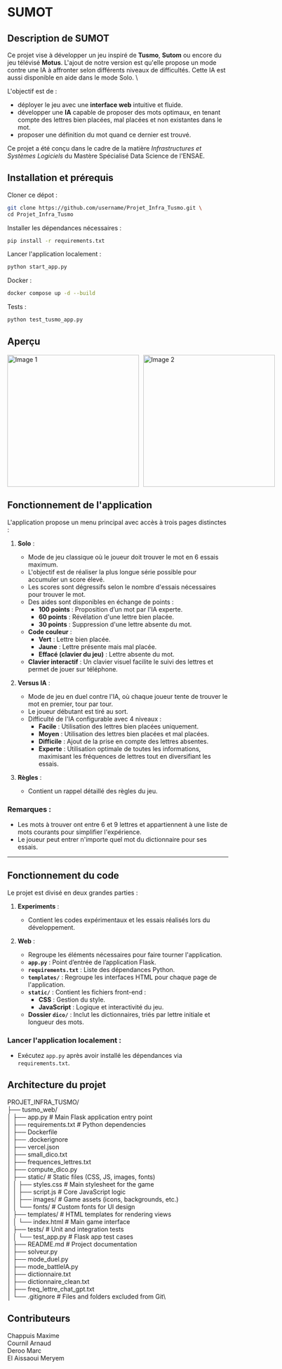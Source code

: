# **SUMOT**

## **Description de SUMOT**
Ce projet vise à développer un jeu inspiré de **Tusmo**, **Sutom** ou encore du jeu télévisé **Motus**. L'ajout de notre version est qu'elle propose un mode contre une IA à affronter selon différents niveaux de difficultés. Cette IA est aussi disponible en aide dans le mode Solo. \

L'objectif est de :
- déployer le jeu avec une **interface web** intuitive et fluide.
- développer une **IA** capable de proposer des mots optimaux, en tenant compte des lettres bien placées, mal placées et non existantes dans le mot.
- proposer une définition du mot quand ce dernier est trouvé.

Ce projet a été conçu dans le cadre de la matière *Infrastructures et Systèmes Logiciels* du Mastère Spécialisé Data Science de l'ENSAE.


## **Installation et prérequis**
Cloner ce dépot :
```bash
git clone https://github.com/username/Projet_Infra_Tusmo.git \
cd Projet_Infra_Tusmo
```

Installer les dépendances nécessaires :
```bash
pip install -r requirements.txt
```

Lancer l'application localement :
```bash
python start_app.py
```

Docker :
```bash
docker compose up -d --build
```

Tests :
```bash
python test_tusmo_app.py
```


## **Aperçu**
<div style="display: flex; justify-content: space-around;">
    <img src="https://github.com/user-attachments/assets/82385267-01a7-4deb-a0eb-a66ea6b5c085" alt="Image 1" width="300" style="margin-right: 10px;">
    <img src="https://github.com/user-attachments/assets/d9339eb4-8469-415f-94ad-bb9f0fc06932" alt="Image 2" width="300">
</div>


## **Fonctionnement de l'application**

L'application propose un menu principal avec accès à trois pages distinctes :

1. **Solo** : 
   - Mode de jeu classique où le joueur doit trouver le mot en 6 essais maximum.
   - L'objectif est de réaliser la plus longue série possible pour accumuler un score élevé.
   - Les scores sont dégressifs selon le nombre d'essais nécessaires pour trouver le mot.
   - Des aides sont disponibles en échange de points :
     - **100 points** : Proposition d’un mot par l'IA experte.
     - **60 points** : Révélation d'une lettre bien placée.
     - **30 points** : Suppression d'une lettre absente du mot.
   - **Code couleur** :
     - **Vert** : Lettre bien placée.
     - **Jaune** : Lettre présente mais mal placée.
     - **Effacé (clavier du jeu)** : Lettre absente du mot.
   - **Clavier interactif** : Un clavier visuel facilite le suivi des lettres et permet de jouer sur téléphone.

2. **Versus IA** :
   - Mode de jeu en duel contre l'IA, où chaque joueur tente de trouver le mot en premier, tour par tour.
   - Le joueur débutant est tiré au sort.
   - Difficulté de l'IA configurable avec 4 niveaux :
     - **Facile** : Utilisation des lettres bien placées uniquement.
     - **Moyen** : Utilisation des lettres bien placées et mal placées.
     - **Difficile** : Ajout de la prise en compte des lettres absentes.
     - **Experte** : Utilisation optimale de toutes les informations, maximisant les fréquences de lettres tout en diversifiant les essais.

3. **Règles** :
   - Contient un rappel détaillé des règles du jeu.

### Remarques :
- Les mots à trouver ont entre 6 et 9 lettres et appartiennent à une liste de mots courants pour simplifier l'expérience.
- Le joueur peut entrer n'importe quel mot du dictionnaire pour ses essais.

---

## **Fonctionnement du code**

Le projet est divisé en deux grandes parties :

1. **Experiments** :
   - Contient les codes expérimentaux et les essais réalisés lors du développement.

2. **Web** :
   - Regroupe les éléments nécessaires pour faire tourner l'application. 
   - **`app.py`** : Point d’entrée de l’application Flask.
   - **`requirements.txt`** : Liste des dépendances Python.
   - **`templates/`** : Regroupe les interfaces HTML pour chaque page de l'application.
   - **`static/`** : Contient les fichiers front-end :
     - **CSS** : Gestion du style.
     - **JavaScript** : Logique et interactivité du jeu.
   - **Dossier `dico/`** : Inclut les dictionnaires, triés par lettre initiale et longueur des mots.

### Lancer l'application localement :
- Exécutez `app.py` après avoir installé les dépendances via `requirements.txt`.



## **Architecture du projet**
PROJET_INFRA_TUSMO/ \
├── tusmo_web/ \
│   ├── app.py                   # Main Flask application entry point \
│   ├── requirements.txt         # Python dependencies \
│   ├── Dockerfile \
│   ├── .dockerignore \
│   ├── vercel.json \
│   ├── small_dico.txt \
│   ├── frequences_lettres.txt \
│   ├── compute_dico.py \
│   ├── static/                  # Static files (CSS, JS, images, fonts)\
│   │   ├── styles.css           # Main stylesheet for the game\
│   │   ├── script.js            # Core JavaScript logic\
│   │   ├── images/              # Game assets (icons, backgrounds, etc.)\
│   │   └── fonts/               # Custom fonts for UI design\
│   ├── templates/               # HTML templates for rendering views\
│   │   └── index.html           # Main game interface\
│   ├── tests/                   # Unit and integration tests\
│   │   └── test_app.py          # Flask app test cases\
│   ├── README.md                # Project documentation\
│   ├── solveur.py\
│   ├── mode_duel.py\
│   ├── mode_battleIA.py\
│   ├── dictionnaire.txt\
│   ├── dictionnaire_clean.txt\
│   ├── freq_lettre_chat_gpt.txt\
│   └── .gitignore               # Files and folders excluded from Git\



## **Contributeurs**
Chappuis Maxime\
Cournil Arnaud\
Deroo Marc\
El Aissaoui Meryem



